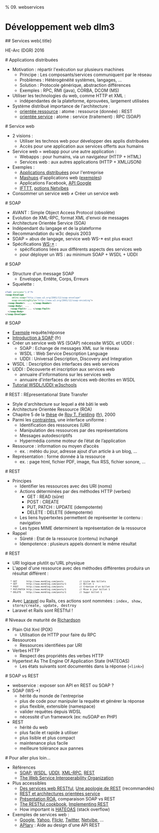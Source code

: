 % 09. webservices

# Développement web dlm3

## Services web{.title}

<footer>HE-Arc (DGR) 2016</footer>

# Applications distribuées

* Motivation : répartir l'exécution sur plusieurs machines
	* Principe : Les composants/services communiquent par le réseau
	* Problèmes : Hétérogénéité systèmes, langages, ...
	* Solution : Protocole générique, abstraction différences
	* Exemples : RPC, RMI (java), CORBA, DCOM (MS)
* Utiliser les technologies du web, comme HTTP et XML :
    * indépendantes de la plateforme, éprouvées, largement utilisées
* Système distribué importance de l'architecture :
    * [orientée ressource][1] : atome : ressource (donnée) : REST
    * [orientée service][2] : atome : service (traitement) : RPC (SOAP)

# Service web

* 2 visions :
	* Utiliser les technos web pour développer des applis distribuées
	* Accès pour une application aux services offerts aux humains
* Service web = webapp pour une autre application :
	* Webapps : pour humains, via un navigateur (HTTP + HTML)
	* Services web : aux autres applications (HTTP + XML/JSON)
* Exemples :
	* [Applications distribuées][3] pour l'entreprise
	* [Mashups][4] d'applications web ([exemples][5])
	* Applications Facebook, [API Google][6]
	* [IFTTT][7], [potions Netvibes][8]
* Consommer un service web ≠ Créer un service web

# SOAP

* AVANT : Simple Object Access Protocol (obsolète)
* Evolution de XML-RPC, format XML d'envoi de messages
* Architecture Orientée Service (SOA)
* Indépendant du langage et de la plateforme
* Recommandation du w3c depuis 2003
* SOAP = abus de langage, service web WS-* est plus exact
* Spécifications [WS-*][9] :
	* spécifications liées aux différents aspects des services web
	* pour déployer un WS : au minimum SOAP + WSDL + UDDI

# SOAP

* Structure d'un message SOAP
	* Enveloppe, Entête, Corps, Erreurs
* Squelette :

```xml
<?xml version="1.0"?>
<soap:Envelope
	 xmlns:soap="http://www.w3.org/2001/12/soap-envelope"
	 soap:encodingStyle="http://www.w3.org/2001/12/soap-encoding">
  <soap:Header>  ... </soap:Header>
  <soap:Body>  ... 
	<soap:Fault> ... </soap:Fault>
  </soap:Body>
</soap:Envelope>
```

# SOAP

* [Exemple][10] requête/réponse
* [Introduction à SOAP][11] (fr)
* Créer un service web WS (SOAP) nécessite WSDL et UDDI :
	* SOAP : Echange de messages XML sur le réseau
	* WSDL : Web Service Description Language
	* UDDI : Universal Description, Discovery and Integration
* WSDL : Description des interfaces des web services
* UDDI : Découverte et inscription aux services web
	* annuaire d'informations sur les services web
	* annuaire d'interfaces de services web décrites en WSDL
* [Tutorial WSDL/UDDI w3schools][12]

# REST : REpresentational State Transfer

* Style d'architecture sur lequel a été bâti le web
* Architecture Orientée Ressource (ROA)
* Chapitre 5 de la [thèse][13] de [Roy T. Fielding][14] ([fr][15]), 2000
* Parmi les [contraintes][16], une interface uniforme :
	* Identification des ressources (URI)
	* Manipulation des ressources par des représentations
	* Messages autodescriptifs
	* Hypermédia comme moteur de l’état de l’application
* Ressource : information ou moyen d’accès
	* ex. : météo du jour, adresse ajout d’un article à un blog, ...
* Représentation : forme donnée à la ressource
	* ex. : page html, fichier PDF, image, flux RSS, fichier sonore, ...

# REST

* Principes
	* Identifier les ressources avec des URI (noms)
	* Actions déterminées par des méthodes HTTP (verbes)
		* GET : READ (sûre)
		* POST : CREATE
		* PUT, PATCH : UPDATE (idempotente)
		* DELETE : DELETE (idempotente)
	* Les liens hypertextes permettent de représenter le contenu : navigation
	* Les types MIME determinent la représentation de la ressource
* Rappel	
	* Sûreté : Etat de la ressource (contenu) inchangé
	* Idempotence : plusieurs appels donnent le même résultat

# REST

* URI logique plutôt qu'URL physique
* L'appel d'une ressource avec des méthodes différentes produira un résultat différent :

```html 
	* GET		http://www.monblog.com/posts            // Liste des billets
	* GET		http://www.monblog.com/posts/1          // Billet 1
	* POST		http://www.monblog.com/posts            // Création d'un billet
	* PUT/PATCH	http://www.monblog.com/posts/1          // Mise à jour billet 1
	* DELETE	http://www.monblog.com/posts/1          // Suppr billet 1
```

* Avec [Laravel][17] ou Rails, ces actions sont nommées :
	`index, show, store/create, update, destroy`
* Laravel et Rails sont RESTful !

# Niveaux de maturité de [Richardson][18]

* Plain Old Xml (POX)
	* Utilisation de HTTP pour faire du RPC
* Ressources
	* Ressources identifiées par URI
* Verbes HTTP
	* Respect des propriétés des verbes HTTP
* Hypertext As The Engine Of Application State (HATEOAS)
	* Les états suivants sont documentés dans la réponse (`<link>`)

# SOAP vs REST

* webservice : exposer son API en REST ou SOAP ?
* SOAP (WS-*)
	* hérité du monde de l'entreprise
	* plus de code pour manipuler la requête et générer la réponse
	* plus flexible, extensible (namespace)
	* valider requêtes depuis WDSL
	* nécessité d'un framework (ex: nuSOAP en PHP)
* REST
	* hérité du web
	* plus facile et rapide à utiliser
	* plus lisible et plus compact
	* maintenance plus facile
	* meilleure tolérance aux pannes

# Pour aller plus loin...

* Références
	* [SOAP][19], [WSDL][20], [UDDI][21], [XML-RPC][22], [REST][24]
	* [The Web Service Interoperability Organization][23]
* Plus accessibles
	* [Des services web RESTful][25], [Une apologie de REST][26] (recommandés)
	* [REST et architectures orientées service][27]
	* [Présentation ROA][28], comparaison SOAP vs REST
	* [The RESTful cookbook][29], [Implementing REST][30]
	* How important is [HATEOAS][31] (stack overflow)
* Exemples de services web :
	* [Google][32], [Yahoo][33], [Flickr][34], [Twitter][35], [Netvibe][36], ...
	* [APIary][37] : Aide au design d'une API REST

<!-- Bibliographie -->
[1]:https://en.wikipedia.org/wiki/Resource-oriented_architecture
[2]:https://fr.wikipedia.org/wiki/Architecture_orient%C3%A9e_services
[3]:https://upload.wikimedia.org/wikipedia/commons/3/3f/Concept_WS.jpg
[4]:https://fr.wikipedia.org/wiki/Application_composite
[5]:http://www.programmableweb.com/category/all/mashups
[6]:https://developers.google.com/apis-explorer/
[7]:https://ifttt.com/
[8]:http://www.netvibes.com/fr/dashboardofthings
[9]:https://en.wikipedia.org/wiki/List_of_web_service_specifications
[10]:http://www.w3schools.com/xml/xml_soap.asp
[11]:http://www.soapuser.com/fr/basics1.html
[12]:http://www.w3schools.com/xml/xml_wsdl.asp
[13]:http://www.ics.uci.edu/~fielding/pubs/dissertation/top.htm
[14]:https://fr.wikipedia.org/wiki/Roy_Fielding
[15]:http://opikanoba.org/tr/fielding/rest/
[16]:https://fr.wikipedia.org/wiki/Representational_state_transfer
[17]:https://laravel.com/docs/master/controllers#resource-controllers
[18]:http://martinfowler.com/articles/richardsonMaturityModel.html
[19]:https://www.w3.org/TR/soap/
[20]:https://www.w3.org/2002/ws/desc/
[21]:http://uddi.xml.org/
[22]:http://xmlrpc.scripting.com/default.html
[23]:http://www.oasis-ws-i.org/
[24]:http://www.ics.uci.edu/~fielding/pubs/dissertation/top.htm
[25]:https://larlet.fr/david/biologeek/archives/20070629-architecture-orientee-ressource-pour-faire-des-services-web-restful/
[26]:https://web.archive.org/web/20160310205502/http://home.ccil.org/~cowan/restws.pdf
[27]:http://www.figer.com/Publications/SOA.htm
[28]:http://fr.slideshare.net/samijaber/symposium-dng-2008-roa
[29]:http://restcookbook.com/
[30]:https://code.google.com/archive/p/implementing-rest/wikis
[31]:http://stackoverflow.com/questions/20335967/how-useful-important-is-rest-hateoas-maturity-level-3
[32]:https://developers.google.com/products/
[33]:https://developer.yahoo.com/everything.html
[34]:https://www.flickr.com/services/api/
[35]:https://dev.twitter.com/overview/api
[36]:http://uwa.netvibes.com/docs/Uwa/html/index.html
[37]:https://apiary.io/


<!-- Hack -->
<style>

	.sourceCode {
    font-size: 80%;
	line-height: 80%;
    margin: 0 auto;
	overflow: hidden; 
  }
  
</style>